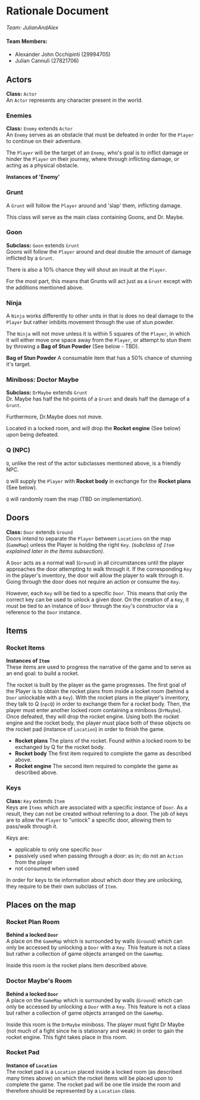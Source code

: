 # Rationale Document
_Team: JulianAndAlex_

#### Team Members:
- Alexander John Occhipinti (29994705)
- Julian Cannuli (27821706)

## Actors

**Class:** `Actor`<br>
An `Actor` represents any character present in the world.

### Enemies

**Class:** `Enemy` extends `Actor`<br>
An `Enemy` serves as an obstacle that must be defeated in order for the `Player` to continue on their adventure.<br>

The `Player` will be the target of an `Enemy`, who's goal is to inflict damage or hinder the `Player` on their journey, where through inflicting damage, or acting as a physical obstacle.<br>

**Instances of 'Enemy'** <br>

### Grunt
A `Grunt` will follow the `Player` around and 'slap' them, inflicting damage.<br>

This class will serve as the main class containing Goons, and Dr. Maybe.<br>

### Goon
**Subclass:** `Goon` extends `Grunt`<br>
Goons will follow the `Player` around and deal double the amount of damage inflicted by a `Grunt`.<br>

There is also a 10% chance they will shout an insult at the `Player`.<br>

For the most part, this means that Grunts will act just as a `Grunt` except with the additions mentioned above.<br>

### Ninja
A `Ninja` works differently to other units in that is does no deal damage to the `Player` but rather inhibits movement through the use of stun powder.<br>

The `Ninja` will not move unless it is within 5 squares of the `Player`, in which it will either move one space away from the `Player`, or attempt to stun them by throwing a **Bag of Stun Powder** (See below - TBD).<br>

**Bag of Stun Powder**
A consumable item that has a 50% chance of stunning it's target.<br>

### Miniboss: Doctor Maybe
**Subclass:** `DrMaybe` extends `Grunt`<br>
Dr. Maybe has half the hit-points of a `Grunt` and deals half the damage of a `Grunt`.<br>

Furthermore, Dr.Maybe does not move.<br>

Located in a locked room, and will drop the **Rocket engine** (See below) upon being defeated. <br>

### Q (NPC)
`Q`, unlike the rest of the actor subclasses mentioned above, is a friendly NPC.<br>

`Q` will supply the `Player` with **Rocket body** in exchange for the **Rocket plans** (See below).<br>

`Q` will randomly roam the map (TBD on implementation).<br>

## Doors

**Class:** `Door` extends `Ground`<br>
Doors intend to separate the `Player` between `Locations` on the map (`GameMap`) unless the Player is holding the right `Key`. _(subclass of `Item` explained later in the Items subsection)_.<br>

A `Door` acts as a normal wall (`Ground`) in all circumstances until the player approaches the door attempting to walk through it. If the corresponding `Key` in the player's inventory, the door will allow the player to walk through it. Going through the door does not require an action or consume the `Key`.<br>

However, each `Key` will be tied to a specific `Door`. This means that only the correct key can be used to unlock a given door. On the creation of a ``Key``, it must be tied to an instance of `Door` through the `Key`'s constructor via a reference to the `Door` instance.
<br>
## Items

### Rocket Items
**Instances of `Item`** <br>
These items are used to progress the narrative of the game and to serve as an end goal: to build a rocket.

The rocket is built by the player as the game progresses. The first goal of the Player is to obtain the rocket plans from inside a locket room (behind a `Door` unlockable with a `Key`). With the rocket plans in the player's inventory, they talk to Q (`npcQ`) in order to exchange them for a rocket body. Then, the player must enter another locked room containing a miniboss (`DrMaybe`). Once defeated, they will drop the rocket engine. Using both the rocket engine and the rocket body, the player must place both of these objects on the rocket pad (instance of `Location`) in order to finish the game.

- **Rocket plans**
  The plans of the rocket. Found within a locked room to be exchanged by Q for the rocket body.
- **Rocket body**
  The first item required to complete the game as described above.
- **Rocket engine**
  The second item required to complete the game as described above.

### Keys
**Class:** `Key` extends `Item`<br>
Keys are `Items` which are associated with a specific instance of `Door`. As a result, they can not be created without referring to a door. The job of keys are to allow the `Player` to "unlock" a specific door, allowing them to pass/walk through it.<br>

Keys are:
- applicable to only one specific `Door`
- passively used when passing through a door: as in;  do not an `Action` from the player
- not consumed when used

In order for keys to tie information about which door they are unlocking, they require to be their own subclass of `Item`.
<br>
## Places on the map

### Rocket Plan Room
**Behind a locked `Door`**<br>
A place on the `GameMap` which is surrounded by walls (`Ground`) which can only be accessed by unlocking a `Door` with a `Key`. This feature is not a class but rather a collection of game objects arranged on the `GameMap`.

Inside this room is the rocket plans item described above.
### Doctor Maybe's Room
**Behind a locked `Door`**<br>
A place on the `GameMap` which is surrounded by walls (`Ground`) which can only be accessed by unlocking a `Door` with a `Key`. This feature is not a class but rather a collection of game objects arranged on the `GameMap`.

Inside this room is the `DrMaybe` miniboss. The player must fight Dr Maybe (not much of a fight since he is stationary and weak) in order to gain the rocket engine. This fight takes place in this room.
### Rocket Pad
**Instance of `Location`** <br>
The rocket pad is a `Location` placed inside a locked room (as described many times above) on which the rocket items will be placed upon to complete the game. The rocket pad will be one tile inside the room and therefore should be represented by a `Location` class.
